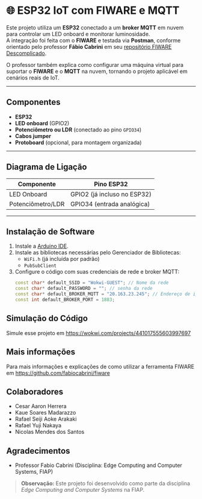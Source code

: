 # 🌐 ESP32 IoT com FIWARE e MQTT

Este projeto utiliza um **ESP32** conectado a um **broker MQTT** em nuvem para controlar um LED onboard e monitorar luminosidade.  
A integração foi feita com o **FIWARE** e testada via **Postman**, conforme orientado pelo professor **Fábio Cabrini** em seu [repositório FIWARE Descomplicado](https://github.com/fabiocabrini/fiware).  

O professor também explica como configurar uma máquina virtual para suportar o **FIWARE** e o **MQTT** na nuvem, tornando o projeto aplicável em cenários reais de IoT.

---

## Componentes

- **ESP32**
- **LED onboard** (GPIO2)
- **Potenciômetro ou LDR** (conectado ao pino `GPIO34`)
- **Cabos jumper**
- **Protoboard** (opcional, para montagem organizada)

---

## Diagrama de Ligação

| Componente | Pino ESP32 |
|------------|------------|
| LED Onboard | GPIO2 (já incluso no ESP32) |
| Potenciômetro/LDR | GPIO34 (entrada analógica) |

---


## Instalação de Software

1. Instale a [Arduino IDE](https://www.arduino.cc/en/software).
2. Instale as bibliotecas necessárias pelo Gerenciador de Bibliotecas:
   - `WiFi.h` (já incluída por padrão)
   - `PubSubClient`
3. Configure o código com suas credenciais de rede e broker MQTT:
   ```cpp
   const char* default_SSID = "Wokwi-GUEST"; // Nome da rede
   const char* default_PASSWORD = ""; // senha da rede
   const char* default_BROKER_MQTT = "20.163.23.245"; // Endereço de ip da VM
   const int default_BROKER_PORT = 1883; 

## Simulação do Código
Simule esse projeto em https://wokwi.com/projects/441017555603997697

## Mais informações 
Para mais informações e explicações de como utilizar a ferramenta FIWARE em https://github.com/fabiocabrini/fiware

## Colaboradores

- Cesar Aaron Herrera
- Kaue Soares Madarazzo
- Rafael Seiji Aoke Arakaki
- Rafael Yuji Nakaya
- Nicolas Mendes dos Santos

## Agradecimentos

- Professor Fabio Cabrini (Disciplina: Edge Computing and Computer Systems, FIAP)
  

> **Observação:** Este projeto foi desenvolvido como parte da disciplina *Edge Computing and Computer Systems* na FIAP.
